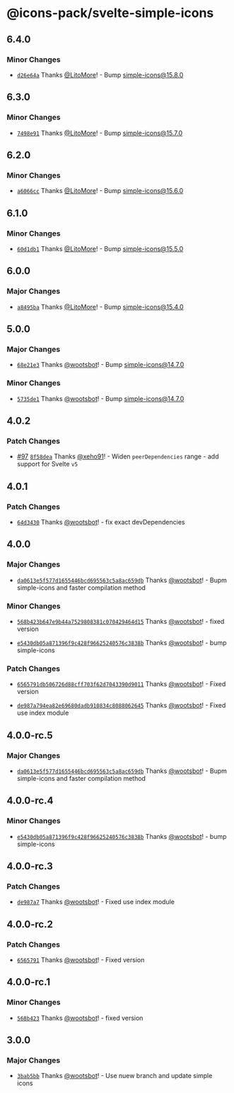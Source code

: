 # @icons-pack/svelte-simple-icons

## 6.4.0

### Minor Changes

- [`d26e64a`](https://github.com/icons-pack/svelte-simple-icons/commit/d26e64abae2098ce905361115b59fbb02edda30a) Thanks [@LitoMore](https://github.com/LitoMore)! - Bump simple-icons@15.8.0

## 6.3.0

### Minor Changes

- [`7498e91`](https://github.com/icons-pack/svelte-simple-icons/commit/7498e911323d94f6e8d4f565a798fc0cf5f3bef8) Thanks [@LitoMore](https://github.com/LitoMore)! - Bump simple-icons@15.7.0

## 6.2.0

### Minor Changes

- [`a6066cc`](https://github.com/icons-pack/svelte-simple-icons/commit/a6066cc0e5d8fe927fcc5011ebb7d85c88c05131) Thanks [@LitoMore](https://github.com/LitoMore)! - Bump simple-icons@15.6.0

## 6.1.0

### Minor Changes

- [`60d1db1`](https://github.com/icons-pack/svelte-simple-icons/commit/60d1db1721c3b4f2eda8bf3f12878ec284798492) Thanks [@LitoMore](https://github.com/LitoMore)! - Bump simple-icons@15.5.0

## 6.0.0

### Major Changes

- [`a8495ba`](https://github.com/icons-pack/svelte-simple-icons/commit/a8495ba71a73bdeaebbcef3f04d1d55573c777a9) Thanks [@LitoMore](https://github.com/LitoMore)! - Bump simple-icons@15.4.0

## 5.0.0

### Major Changes

- [`68e21e3`](https://github.com/icons-pack/svelte-simple-icons/commit/68e21e36096ce188ef354e13340ba56b20e61789) Thanks [@wootsbot](https://github.com/wootsbot)! - Bump simple-icons@14.7.0

### Minor Changes

- [`5735de1`](https://github.com/icons-pack/svelte-simple-icons/commit/5735de13e754052a15724d380c2e63f0ecba322e) Thanks [@wootsbot](https://github.com/wootsbot)! - Bump simple-icons@14.7.0

## 4.0.2

### Patch Changes

- [#97](https://github.com/icons-pack/svelte-simple-icons/pull/97) [`8f58dea`](https://github.com/icons-pack/svelte-simple-icons/commit/8f58deae9356464aeb80642f88b56d3695f3ecc1) Thanks [@xeho91](https://github.com/xeho91)! - Widen `peerDependencies` range - add support for Svelte `v5`

## 4.0.1

### Patch Changes

- [`64d3430`](https://github.com/icons-pack/svelte-simple-icons/commit/64d3430b2e569cf3a36a89b218c64eb5759fdf27) Thanks [@wootsbot](https://github.com/wootsbot)! - fix exact devDependencies

## 4.0.0

### Major Changes

- [`da0613e5f577d1655446bcd695563c5a8ac659db`](https://github.com/icons-pack/svelte-simple-icons/commit/da0613e5f577d1655446bcd695563c5a8ac659db) Thanks [@wootsbot](https://github.com/wootsbot)! - Bupm simple-icons and faster compilation method

### Minor Changes

- [`568b423b647e9b44a7529808381c070429464d15`](https://github.com/icons-pack/svelte-simple-icons/commit/568b423b647e9b44a7529808381c070429464d15) Thanks [@wootsbot](https://github.com/wootsbot)! - fixed version

- [`e5430db05a871396f9c428f96625240576c3838b`](https://github.com/icons-pack/svelte-simple-icons/commit/e5430db05a871396f9c428f96625240576c3838b) Thanks [@wootsbot](https://github.com/wootsbot)! - bump simple-icons

### Patch Changes

- [`6565791db506726d88cff703f62d7043390d9011`](https://github.com/icons-pack/svelte-simple-icons/commit/6565791db506726d88cff703f62d7043390d9011) Thanks [@wootsbot](https://github.com/wootsbot)! - Fixed version

- [`de987a794ea82e69680dadb910834c8088062645`](https://github.com/icons-pack/svelte-simple-icons/commit/de987a794ea82e69680dadb910834c8088062645) Thanks [@wootsbot](https://github.com/wootsbot)! - Fixed use index module

## 4.0.0-rc.5

### Major Changes

- [`da0613e5f577d1655446bcd695563c5a8ac659db`](https://github.com/icons-pack/svelte-simple-icons/commit/da0613e5f577d1655446bcd695563c5a8ac659db) Thanks [@wootsbot](https://github.com/wootsbot)! - Bupm simple-icons and faster compilation method

## 4.0.0-rc.4

### Minor Changes

- [`e5430db05a871396f9c428f96625240576c3838b`](https://github.com/icons-pack/svelte-simple-icons/commit/e5430db05a871396f9c428f96625240576c3838b) Thanks [@wootsbot](https://github.com/wootsbot)! - bump simple-icons

## 4.0.0-rc.3

### Patch Changes

- [`de987a7`](https://github.com/icons-pack/svelte-simple-icons/commit/de987a794ea82e69680dadb910834c8088062645) Thanks [@wootsbot](https://github.com/wootsbot)! - Fixed use index module

## 4.0.0-rc.2

### Patch Changes

- [`6565791`](https://github.com/icons-pack/svelte-simple-icons/commit/6565791db506726d88cff703f62d7043390d9011) Thanks [@wootsbot](https://github.com/wootsbot)! - Fixed version

## 4.0.0-rc.1

### Minor Changes

- [`568b423`](https://github.com/icons-pack/svelte-simple-icons/commit/568b423b647e9b44a7529808381c070429464d15) Thanks [@wootsbot](https://github.com/wootsbot)! - fixed version

## 3.0.0

### Major Changes

- [`3bab5bb`](https://github.com/icons-pack/svelte-simple-icons/commit/3bab5bbcbc4b7cf712438e7eae31182047087ead) Thanks [@wootsbot](https://github.com/wootsbot)! - Use nuew branch and update simple icons
